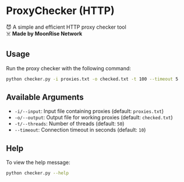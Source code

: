 # ProxyChecker (HTTP)

😈 A simple and efficient HTTP proxy checker tool  
☠️ **Made by MoonRise Network**

## Usage

Run the proxy checker with the following command:

```bash
python checker.py -i proxies.txt -o checked.txt -t 100 --timeout 5
```

## Available Arguments

- `-i/--input`: Input file containing proxies (default: `proxies.txt`)
- `-o/--output`: Output file for working proxies (default: `checked.txt`)
- `-t/--threads`: Number of threads (default: `50`)
- `--timeout`: Connection timeout in seconds (default: `10`)

## Help

To view the help message:

```bash
python checker.py --help
```
